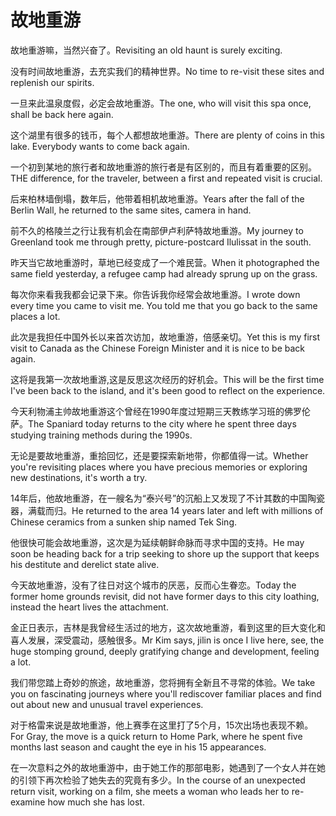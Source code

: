 # 故地重游

<p><span class="chinese">故地重游嘛，当然兴奋了。</span><span class="english">Revisiting an old haunt is surely exciting.</span></p>

<p><span class="chinese">没有时间故地重游，去充实我们的精神世界。</span><span class="english">No time to re-visit these sites and replenish our spirits.</span></p>

<p><span class="chinese">一旦来此温泉度假，必定会故地重游。</span><span class="english">The one, who will visit this spa once, shall be back here again.</span></p>

<p><span class="chinese">这个湖里有很多的钱币，每个人都想故地重游。</span><span class="english">There are plenty of coins in this lake. Everybody wants to come back again.</span></p>

<p><span class="chinese">一个初到某地的旅行者和故地重游的旅行者是有区别的，而且有着重要的区别。</span><span class="english">THE difference, for the traveler, between a first and repeated visit is crucial.</span></p>

<p><span class="chinese">后来柏林墙倒塌，数年后，他带着相机故地重游。</span><span class="english">Years after the fall of the Berlin Wall, he returned to the same sites, camera in hand.</span></p>

<p><span class="chinese">前不久的格陵兰之行让我有机会在南部伊卢利萨特故地重游。</span><span class="english">My journey to Greenland took me through pretty, picture-postcard Ilulissat in the south.</span></p>

<p><span class="chinese">昨天当它故地重游时，草地已经变成了一个难民营。</span><span class="english">When it photographed the same field yesterday, a refugee camp had already sprung up on the grass.</span></p>

<p><span class="chinese">每次你来看我我都会记录下来。你告诉我你经常会故地重游。</span><span class="english">I wrote down every time you came to visit me. You told me that you go back to the same places a lot.</span></p>

<p><span class="chinese">此次是我担任中国外长以来首次访加，故地重游，倍感亲切。</span><span class="english">Yet this is my first visit to Canada as the Chinese Foreign Minister and it is nice to be back again.</span></p>

<p><span class="chinese">这将是我第一次故地重游,这是反思这次经历的好机会。</span><span class="english">This will be the first time I've been back to the island, and it's been good to reflect on the experience.</span></p>

<p><span class="chinese">今天利物浦主帅故地重游这个曾经在1990年度过短期三天教练学习班的佛罗伦萨。</span><span class="english">The Spaniard today returns to the city where he spent three days studying training methods during the 1990s.</span></p>

<p><span class="chinese">无论是要故地重游，重拾回忆，还是要探索新地带，你都值得一试。</span><span class="english">Whether you're revisiting places where you have precious memories or exploring new destinations, it's worth a try.</span></p>

<p><span class="chinese">14年后，他故地重游，在一艘名为“泰兴号”的沉船上又发现了不计其数的中国陶瓷器，满载而归。</span><span class="english">He returned to the area 14 years later and left with millions of Chinese ceramics from a sunken ship named Tek Sing.</span></p>

<p><span class="chinese">他很快可能会故地重游，这次是为延续朝鲜命脉而寻求中国的支持。</span><span class="english">He may soon be heading back for a trip seeking to shore up the support that keeps his destitute and derelict state alive.</span></p>

<p><span class="chinese">今天故地重游，没有了往日对这个城市的厌恶，反而心生眷恋。</span><span class="english">Today the former home grounds revisit, did not have former days to this city loathing, instead the heart lives the attachment.</span></p>

<p><span class="chinese">金正日表示，吉林是我曾经生活过的地方，这次故地重游，看到这里的巨大变化和喜人发展，深受震动，感触很多。</span><span class="english">Mr Kim says, jilin is once I live here, see, the huge stomping ground, deeply gratifying change and development, feeling a lot.</span></p>

<p><span class="chinese">我们带您踏上奇妙的旅途，故地重游，您将拥有全新且不寻常的体验。</span><span class="english">We take you on fascinating journeys where you'll rediscover familiar places and find out about new and unusual travel experiences.</span></p>

<p><span class="chinese">对于格雷来说是故地重游，他上赛季在这里打了5个月，15次出场也表现不赖。</span><span class="english">For Gray, the move is a quick return to Home Park, where he spent five months last season and caught the eye in his 15 appearances.</span></p>

<p><span class="chinese">在一次意料之外的故地重游中，由于她工作的那部电影，她遇到了一个女人并在她的引领下再次检验了她失去的究竟有多少。</span><span class="english">In the course of an unexpected return visit, working on a film, she meets a woman who leads her to re-examine how much she has lost.</span></p>

